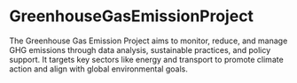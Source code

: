 # GreenhouseGasEmissionProject
The Greenhouse Gas Emission Project aims to monitor, reduce, and manage GHG emissions through data analysis, sustainable practices, and policy support. It targets key sectors like energy and transport to promote climate action and align with global environmental goals.
